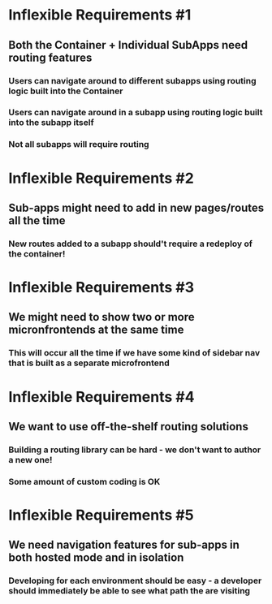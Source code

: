 # Inflexible Requirements #1

## Both the Container + Individual SubApps need routing features

### Users can navigate around to different subapps using routing logic built into the Container

### Users can navigate around in a subapp using routing logic built into the subapp itself

### Not all subapps will require routing

# Inflexible Requirements #2

## Sub-apps might need to add in new pages/routes all the time

### New routes added to a subapp should't require a redeploy of the container!

# Inflexible Requirements #3

## We might need to show two or more micronfrontends at the same time

### This will occur all the time if we have some kind of sidebar nav that is built as a separate microfrontend

# Inflexible Requirements #4

## We want to use off-the-shelf routing solutions

### Building a routing library can be hard - we don't want to author a new one!

### Some amount of custom coding is OK

# Inflexible Requirements #5

## We need navigation features for sub-apps in both hosted mode and in isolation

### Developing for each environment should be easy - a developer should immediately be able to see what path the are visiting
